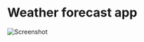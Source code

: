 # Weather forecast app
![Screenshot](https://user-images.githubusercontent.com/99021992/152529461-4f52e17b-ba42-416c-8fbb-c87e1e64aafd.png)
